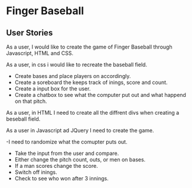 # Finger Baseball
## User Stories

As a user, I would like to create the game of Finger Baseball through Javascript, HTML and CSS. 

As a user, in css i would like to recreate the baseball field.
 
- Create bases and place players on accordingly.
- Create a soreboard the keeps track of inings, score and count.
- Create a input box for the user.
- Create a chatbox to see what the computer put out and what happend on that pitch.

As a user, in HTML I need to create all the diffrent divs when creating a beseball field.

As a user in Javascript ad JQuery I need to create the game.

-I need to randomize what the comupter puts out.
- Take the input from the user and compare.
- Either change the pitch count, outs, or men on bases.
- If a man scores change the score.
- Switch off inings.
- Check to see who won after 3 innings.
